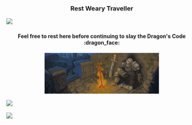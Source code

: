 <h3 align="center">
  Rest Weary Traveller
</h3>

![](https://hit.yhype.me/github/profile?user_id=24411989)

<h4 align="center">
Feel free to rest here before continuing to slay the Dragon's Code :dragon_face:
</h4>

<p align="center">
  <img width="60%" src="/images/warrior rest wide.gif"/>
</p>

![](https://hit.yhype.me/github/profile?user_id=24411989)

![](https://hit.yhype.me/github/profile?user_id=24411989)

<!--
**arrofirezasatria/arrofirezasatria** is a ✨ _special_ ✨ repository because its `README.md` (this file) appears on your GitHub profile.

Here are some ideas to get you started:

- 🔭 I’m currently working on ...
- 🌱 I’m currently learning ...
- 👯 I’m looking to collaborate on ...
- 🤔 I’m looking for help with ...
- 💬 Ask me about ...
- 📫 How to reach me: ...
- 😄 Pronouns: ...
- ⚡ Fun fact: ...
-->
